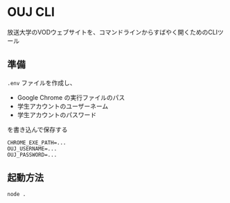 # OUJ CLI

放送大学のVODウェブサイトを、コマンドラインからすばやく開くためのCLIツール

## 準備

`.env` ファイルを作成し、

- Google Chrome の実行ファイルのパス
- 学生アカウントのユーザーネーム
- 学生アカウントのパスワード

を書き込んで保存する

```text
CHROME_EXE_PATH=...
OUJ_USERNAME=...
OUJ_PASSWORD=...
```

## 起動方法

```bash
node .
```
